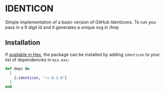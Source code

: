 # IDENTICON

Simple implementation of a basic version of GitHub Identicons. 
To run you pass in a 9 digit id and it generates a unique svg in /tmp 

## Installation

If [available in Hex](https://hex.pm/docs/publish), the package can be installed
by adding `identicon` to your list of dependencies in `mix.exs`:

```elixir
def deps do
  [
    {:identicon, "~> 0.1.0"}
  ]
end
```

